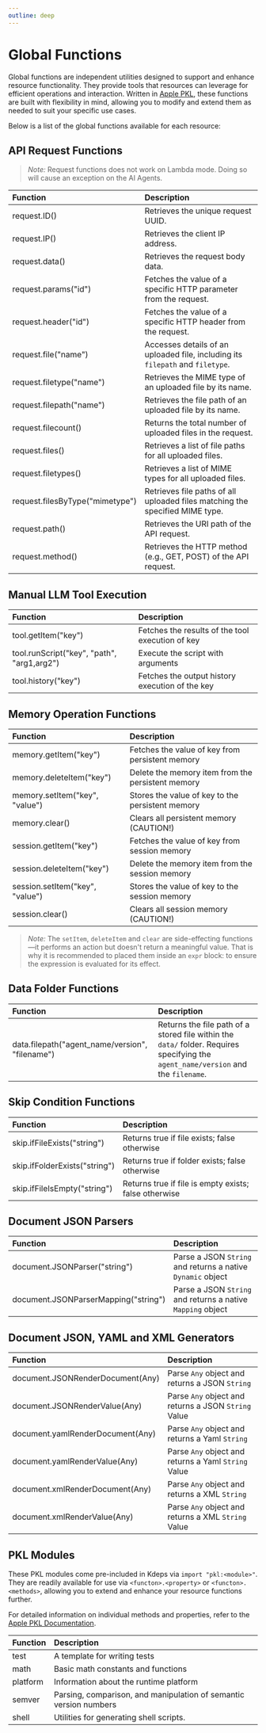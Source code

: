 ```yaml
---
outline: deep
---
```


# Global Functions

Global functions are independent utilities designed to support and enhance resource functionality. They provide tools
that resources can leverage for efficient operations and interaction. Written in [Apple PKL](https://pkl-lang.org),
these functions are built with flexibility in mind, allowing you to modify and extend them as needed to suit your
specific use cases.

Below is a list of the global functions available for each resource:

## API Request Functions

> *Note:* Request functions does not work on Lambda mode. Doing so will cause an exception on the AI Agents.

| **Function**                    | **Description**                                                                |
|:--------------------------------|:-------------------------------------------------------------------------------|
| request.ID()                    | Retrieves the unique request UUID.                                             |
| request.IP()                    | Retrieves the client IP address.                                               |
| request.data()                  | Retrieves the request body data.                                               |
| request.params("id")            | Fetches the value of a specific HTTP parameter from the request.               |
| request.header("id")            | Fetches the value of a specific HTTP header from the request.                  |
| request.file("name")            | Accesses details of an uploaded file, including its `filepath` and `filetype`. |
| request.filetype("name")        | Retrieves the MIME type of an uploaded file by its name.                       |
| request.filepath("name")        | Retrieves the file path of an uploaded file by its name.                       |
| request.filecount()             | Returns the total number of uploaded files in the request.                     |
| request.files()                 | Retrieves a list of file paths for all uploaded files.                         |
| request.filetypes()             | Retrieves a list of MIME types for all uploaded files.                         |
| request.filesByType("mimetype") | Retrieves file paths of all uploaded files matching the specified MIME type.   |
| request.path()                  | Retrieves the URI path of the API request.                                     |
| request.method()                | Retrieves the HTTP method (e.g., GET, POST) of the API request.                |

## Manual LLM Tool Execution

| **Function**                               | **Description**                                   |
|:-------------------------------------------|:--------------------------------------------------|
| tool.getItem("key")                        | Fetches the results of the tool execution of key  |
| tool.runScript("key", "path", "arg1,arg2") | Execute the script with arguments                 |
| tool.history("key")                        | Fetches the output history execution of the key   |

## Memory Operation Functions

| **Function**                    | **Description**                                   |
|:--------------------------------|:--------------------------------------------------|
| memory.getItem("key")           | Fetches the value of key from persistent memory   |
| memory.deleteItem("key")        | Delete the memory item from the persistent memory |
| memory.setItem("key", "value")  | Stores the value of key to the persistent memory  |
| memory.clear()                  | Clears all persistent memory (CAUTION!)           |
| session.getItem("key")          | Fetches the value of key from session memory      |
| session.deleteItem("key")       | Delete the memory item from the session memory    |
| session.setItem("key", "value") | Stores the value of key to the session memory     |
| session.clear()                 | Clears all session memory (CAUTION!)              |

> *Note:* The `setItem`, `deleteItem` and `clear` are side-effecting functions—it performs an action but doesn't return a
> meaningful value. That is why it is recommended to placed them inside an `expr` block: to ensure the expression is
> evaluated for its effect.

## Data Folder Functions

| **Function**                                    | **Description**                                                                                                                    |
|:------------------------------------------------|:-----------------------------------------------------------------------------------------------------------------------------------|
| data.filepath("agent_name/version", "filename") | Returns the file path of a stored file within the `data/` folder. Requires specifying the `agent_name/version` and the `filename`. |

## Skip Condition Functions

| **Function**                  | **Description**                                       |
|:------------------------------|:------------------------------------------------------|
| skip.ifFileExists("string")   | Returns true if file exists; false otherwise          |
| skip.ifFolderExists("string") | Returns true if folder exists; false otherwise        |
| skip.ifFileIsEmpty("string")  | Returns true if file is empty exists; false otherwise |

## Document JSON Parsers

| **Function**                         | **Description**                                             |
|:-------------------------------------|:------------------------------------------------------------|
| document.JSONParser("string")        | Parse a JSON `String` and returns a native `Dynamic` object |
| document.JSONParserMapping("string") | Parse a JSON `String` and returns a native `Mapping` object |

## Document JSON, YAML and XML Generators

| **Function**            | **Description**                                      |
|:------------------------|:-----------------------------------------------------|
| document.JSONRenderDocument(Any) | Parse `Any` object and returns a JSON `String`       |
| document.JSONRenderValue(Any)    | Parse `Any` object and returns a JSON `String` Value |
| document.yamlRenderDocument(Any) | Parse `Any` object and returns a Yaml `String`       |
| document.yamlRenderValue(Any)    | Parse `Any` object and returns a Yaml `String` Value |
| document.xmlRenderDocument(Any)  | Parse `Any` object and returns a XML `String`        |
| document.xmlRenderValue(Any)     | Parse `Any` object and returns a XML `String` Value  |

## PKL Modules

These PKL modules come pre-included in Kdeps via `import "pkl:<module>"`. They are readily available for use via
`<functon>.<property>` or `<functon>.<methods>`, allowing you to extend and enhance your resource functions further.


For detailed information on individual methods and properties, refer to the [Apple PKL
Documentation](https://pkl-lang.org/package-docs/pkl/current/index.html).

| **Function** | **Description**                                                   |
|:-------------|:------------------------------------------------------------------|
| test         | A template for writing tests                                      |
| math         | Basic math constants and functions                                |
| platform     | Information about the runtime platform                            |
| semver       | Parsing, comparison, and manipulation of semantic version numbers |
| shell        | Utilities for generating shell scripts.                           |
